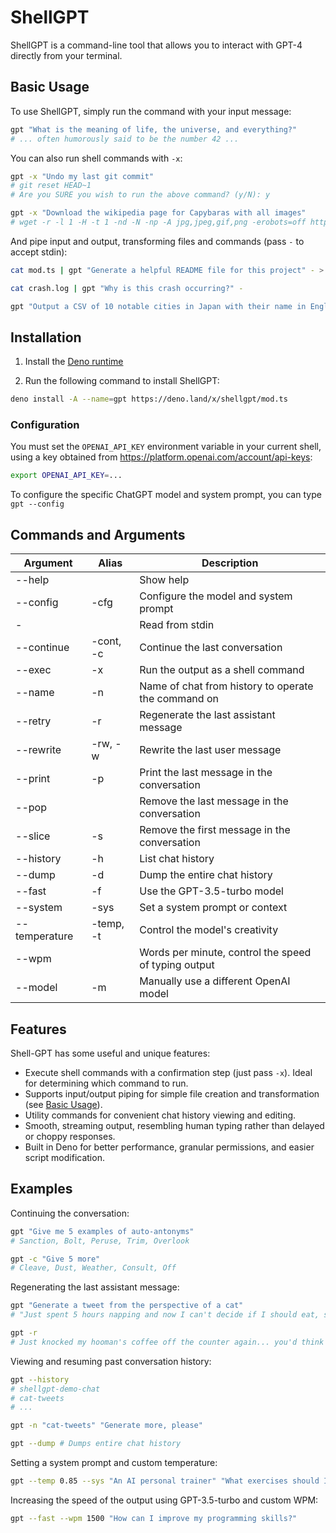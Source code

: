 # ShellGPT

ShellGPT is a command-line tool that allows you to interact with GPT-4 directly from your terminal.

## Basic Usage

To use ShellGPT, simply run the command with your input message:
 
```sh
gpt "What is the meaning of life, the universe, and everything?"
# ... often humorously said to be the number 42 ...
```

You can also run shell commands with `-x`:

```sh
gpt -x "Undo my last git commit"
# git reset HEAD~1
# Are you SURE you wish to run the above command? (y/N): y

gpt -x "Download the wikipedia page for Capybaras with all images"
# wget -r -l 1 -H -t 1 -nd -N -np -A jpg,jpeg,gif,png -erobots=off https://en.wikipedia.org/wiki/Capybara
```

And pipe input and output, transforming files and commands (pass `-` to accept stdin):

```sh
cat mod.ts | gpt "Generate a helpful README file for this project" - > README.md

cat crash.log | gpt "Why is this crash occurring?" -

gpt "Output a CSV of 10 notable cities in Japan with their name in English & Japanese plus a fun fact enclosed in quotes" > japan.csv
```

## Installation

1. Install the [Deno runtime](https://deno.land/manual/getting_started/installation)

2. Run the following command to install ShellGPT:

```sh
deno install -A --name=gpt https://deno.land/x/shellgpt/mod.ts
```

### Configuration

You must set the `OPENAI_API_KEY` environment variable in your current shell, using a key obtained from https://platform.openai.com/account/api-keys:

```sh
export OPENAI_API_KEY=...
```

To configure the specific ChatGPT model and system prompt, you can type `gpt --config`

## Commands and Arguments

| Argument      | Alias     | Description                                          |
| ------------- | --------- | ---------------------------------------------------- |
| --help        |           | Show help                                            |
| --config      | -cfg      | Configure the model and system prompt                |
| -             |           | Read from stdin                                      |
| --continue    | -cont, -c | Continue the last conversation                       |
| --exec        | -x        | Run the output as a shell command                    |
| --name        | -n        | Name of chat from history to operate the command on  |
| --retry       | -r        | Regenerate the last assistant message                |
| --rewrite     | -rw, -w   | Rewrite the last user message                        |
| --print       | -p        | Print the last message in the conversation           |
| --pop         |           | Remove the last message in the conversation          |
| --slice       | -s        | Remove the first message in the conversation         |
| --history     | -h        | List chat history                                    |
| --dump        | -d        | Dump the entire chat history                         |
| --fast        | -f        | Use the GPT-3.5-turbo model                          |
| --system      | -sys      | Set a system prompt or context                       |
| --temperature | -temp, -t | Control the model's creativity                       |
| --wpm         |           | Words per minute, control the speed of typing output |
| --model       | -m        | Manually use a different OpenAI model                |

## Features

Shell-GPT has some useful and unique features:

- Execute shell commands with a confirmation step (just pass `-x`). Ideal for determining which command to run.
- Supports input/output piping for simple file creation and transformation (see [Basic Usage](#Basic_Usage)).
- Utility commands for convenient chat history viewing and editing.
- Smooth, streaming output, resembling human typing rather than delayed or choppy responses.
- Built in Deno for better performance, granular permissions, and easier script modification.

## Examples

Continuing the conversation:

```sh
gpt "Give me 5 examples of auto-antonyms"
# Sanction, Bolt, Peruse, Trim, Overlook

gpt -c "Give 5 more"
# Cleave, Dust, Weather, Consult, Off
```

Regenerating the last assistant message:

```sh
gpt "Generate a tweet from the perspective of a cat"
# "Just spent 5 hours napping and now I can't decide if I should eat, stare out the window, or nap some more. #CatLife 🐾😽💤" ...

gpt -r
# Just knocked my hooman's coffee off the counter again... you'd think they'd learn by now nothing is safe at paw level 😹 #LivingLifeOnTheEdge #NineLives 
```

Viewing and resuming past conversation history:

```sh
gpt --history
# shellgpt-demo-chat
# cat-tweets
# ...

gpt -n "cat-tweets" "Generate more, please"

gpt --dump # Dumps entire chat history
```

Setting a system prompt and custom temperature:

```sh
gpt --temp 0.85 --sys "An AI personal trainer" "What exercises should I do for leg day?"
```

Increasing the speed of the output using GPT-3.5-turbo and custom WPM:

```sh
gpt --fast --wpm 1500 "How can I improve my programming skills?"
```